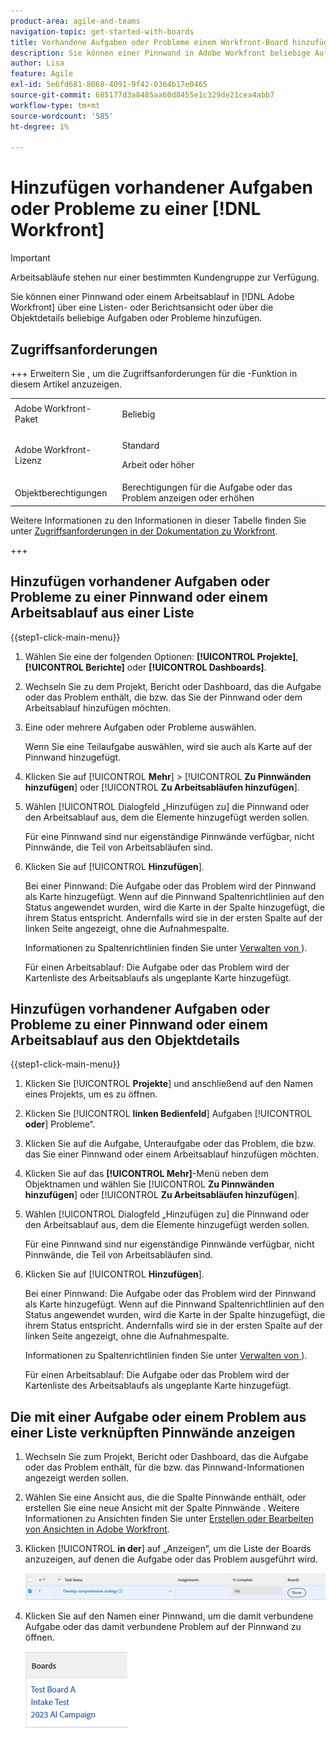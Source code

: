 ```yaml
---
product-area: agile-and-teams
navigation-topic: get-started-with-boards
title: Vorhandene Aufgaben oder Probleme einem Workfront-Board hinzufügen
description: Sie können einer Pinnwand in Adobe Workfront beliebige Aufgaben oder Probleme aus einer Listen- oder Berichtsansicht hinzufügen.
author: Lisa
feature: Agile
exl-id: 5e6fd681-8068-4091-9f42-0364b17e0465
source-git-commit: 685177d3a8485aa60d8455e1c329de21cea4abb7
workflow-type: tm+mt
source-wordcount: '585'
ht-degree: 1%

---
```


# Hinzufügen vorhandener Aufgaben oder Probleme zu einer [!DNL Workfront]

>[!IMPORTANT]
>
>Arbeitsabläufe stehen nur einer bestimmten Kundengruppe zur Verfügung.

Sie können einer Pinnwand oder einem Arbeitsablauf in [!DNL Adobe Workfront] über eine Listen- oder Berichtsansicht oder über die Objektdetails beliebige Aufgaben oder Probleme hinzufügen.

## Zugriffsanforderungen

+++ Erweitern Sie , um die Zugriffsanforderungen für die -Funktion in diesem Artikel anzuzeigen.

<table style="table-layout:auto">
 <col>
 <col>
 <tbody>
  <tr>
   <td role="rowheader">Adobe Workfront-Paket</td>
   <td> <p>Beliebig</p> </td>
  </tr>
  <tr>
   <td role="rowheader">Adobe Workfront-Lizenz</td>
   <td>
   <p>Standard</p> 
   <p>Arbeit oder höher</p>
   </td>
  </tr>
  <tr>
   <td role="rowheader">Objektberechtigungen</td>
   <td>Berechtigungen für die Aufgabe oder das Problem anzeigen oder erhöhen </td>
  </tr>
 </tbody>
</table>

Weitere Informationen zu den Informationen in dieser Tabelle finden Sie unter [Zugriffsanforderungen in der Dokumentation zu Workfront](/help/quicksilver/administration-and-setup/add-users/access-levels-and-object-permissions/access-level-requirements-in-documentation.md).

+++

## Hinzufügen vorhandener Aufgaben oder Probleme zu einer Pinnwand oder einem Arbeitsablauf aus einer Liste

{{step1-click-main-menu}}

1. Wählen Sie eine der folgenden Optionen: **[!UICONTROL Projekte]**, **[!UICONTROL Berichte]** oder **[!UICONTROL Dashboards]**.
1. Wechseln Sie zu dem Projekt, Bericht oder Dashboard, das die Aufgabe oder das Problem enthält, die bzw. das Sie der Pinnwand oder dem Arbeitsablauf hinzufügen möchten.
1. Eine oder mehrere Aufgaben oder Probleme auswählen.

   Wenn Sie eine Teilaufgabe auswählen, wird sie auch als Karte auf der Pinnwand hinzugefügt.

1. Klicken Sie auf [!UICONTROL **Mehr**] > [!UICONTROL **Zu Pinnwänden hinzufügen**] oder [!UICONTROL **Zu Arbeitsabläufen hinzufügen**].
1. Wählen [!UICONTROL  Dialogfeld „Hinzufügen zu] die Pinnwand oder den Arbeitsablauf aus, dem die Elemente hinzugefügt werden sollen.

   Für eine Pinnwand sind nur eigenständige Pinnwände verfügbar, nicht Pinnwände, die Teil von Arbeitsabläufen sind.

1. Klicken Sie auf [!UICONTROL **Hinzufügen**].

   Bei einer Pinnwand: Die Aufgabe oder das Problem wird der Pinnwand als Karte hinzugefügt. Wenn auf die Pinnwand Spaltenrichtlinien auf den Status angewendet wurden, wird die Karte in der Spalte hinzugefügt, die ihrem Status entspricht. Andernfalls wird sie in der ersten Spalte auf der linken Seite angezeigt, ohne die Aufnahmespalte.

   Informationen zu Spaltenrichtlinien finden Sie unter [Verwalten von ](/help/quicksilver/agile/get-started-with-boards/manage-board-columns.md)).

   Für einen Arbeitsablauf: Die Aufgabe oder das Problem wird der Kartenliste des Arbeitsablaufs als ungeplante Karte hinzugefügt.

## Hinzufügen vorhandener Aufgaben oder Probleme zu einer Pinnwand oder einem Arbeitsablauf aus den Objektdetails

{{step1-click-main-menu}}

1. Klicken Sie [!UICONTROL **Projekte**] und anschließend auf den Namen eines Projekts, um es zu öffnen.
1. Klicken Sie [!UICONTROL **linken Bedienfeld**] Aufgaben [!UICONTROL **oder**] Probleme“.
1. Klicken Sie auf die Aufgabe, Unteraufgabe oder das Problem, die bzw. das Sie einer Pinnwand oder einem Arbeitsablauf hinzufügen möchten.
1. Klicken Sie auf das **[!UICONTROL Mehr]**-Menü neben dem Objektnamen und wählen Sie [!UICONTROL **Zu Pinnwänden hinzufügen**] oder [!UICONTROL **Zu Arbeitsabläufen hinzufügen**].
1. Wählen [!UICONTROL  Dialogfeld „Hinzufügen zu] die Pinnwand oder den Arbeitsablauf aus, dem die Elemente hinzugefügt werden sollen.

   Für eine Pinnwand sind nur eigenständige Pinnwände verfügbar, nicht Pinnwände, die Teil von Arbeitsabläufen sind.

1. Klicken Sie auf [!UICONTROL **Hinzufügen**].

   Bei einer Pinnwand: Die Aufgabe oder das Problem wird der Pinnwand als Karte hinzugefügt. Wenn auf die Pinnwand Spaltenrichtlinien auf den Status angewendet wurden, wird die Karte in der Spalte hinzugefügt, die ihrem Status entspricht. Andernfalls wird sie in der ersten Spalte auf der linken Seite angezeigt, ohne die Aufnahmespalte.

   Informationen zu Spaltenrichtlinien finden Sie unter [Verwalten von ](/help/quicksilver/agile/get-started-with-boards/manage-board-columns.md)).

   Für einen Arbeitsablauf: Die Aufgabe oder das Problem wird der Kartenliste des Arbeitsablaufs als ungeplante Karte hinzugefügt.

## Die mit einer Aufgabe oder einem Problem aus einer Liste verknüpften Pinnwände anzeigen

1. Wechseln Sie zum Projekt, Bericht oder Dashboard, das die Aufgabe oder das Problem enthält, für die bzw. das Pinnwand-Informationen angezeigt werden sollen.
1. Wählen Sie eine Ansicht aus, die die Spalte Pinnwände enthält, oder erstellen Sie eine neue Ansicht mit der Spalte Pinnwände .
Weitere Informationen zu Ansichten finden Sie unter [Erstellen oder Bearbeiten von Ansichten in Adobe Workfront](/help/quicksilver/reports-and-dashboards/reports/reporting-elements/create-edit-views.md).
1. Klicken [!UICONTROL **in der**] auf „Anzeigen“, um die Liste der Boards anzuzeigen, auf denen die Aufgabe oder das Problem ausgeführt wird.

   ![Pinnwände in Spalte anzeigen](assets/show-boards-in-column.png)

1. Klicken Sie auf den Namen einer Pinnwand, um die damit verbundene Aufgabe oder das damit verbundene Problem auf der Pinnwand zu öffnen.

   ![Pinnwand auswählen](assets/select-board-in-column.png)

